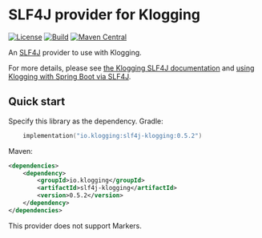 # SLF4J provider for Klogging

[![License](https://img.shields.io/badge/License-Apache%202.0-blue.svg)](https://opensource.org/licenses/Apache-2.0)
[![Build](https://github.com/klogging/klogging/actions/workflows/build-slf4j-klogging.yml/badge.svg)](https://github.com/klogging/klogging/actions/workflows/build-slf4j-klogging.yml)
[![Maven Central](https://img.shields.io/maven-central/v/io.klogging/slf4j-klogging.svg?label=maven%20central)](https://central.sonatype.com/search?smo=true&q=io.klogging%3Aslf4j-klogging)

An [SLF4J](https://www.slf4j.org) provider to use with Klogging.

For more details, please see [the Klogging SLF4J documentation](https://klogging.io/docs/java/slf4j)
and [using Klogging with Spring Boot via SLF4J](https://klogging.io/docs/java/spring-boot).

## Quick start

Specify this library as the dependency. Gradle:

```kotlin
    implementation("io.klogging:slf4j-klogging:0.5.2")
```

Maven:

```xml
<dependencies>
    <dependency>
        <groupId>io.klogging</groupId>
        <artifactId>slf4j-klogging</artifactId>
        <version>0.5.2</version>
    </dependency>
</dependencies>
```

This provider does not support Markers.

